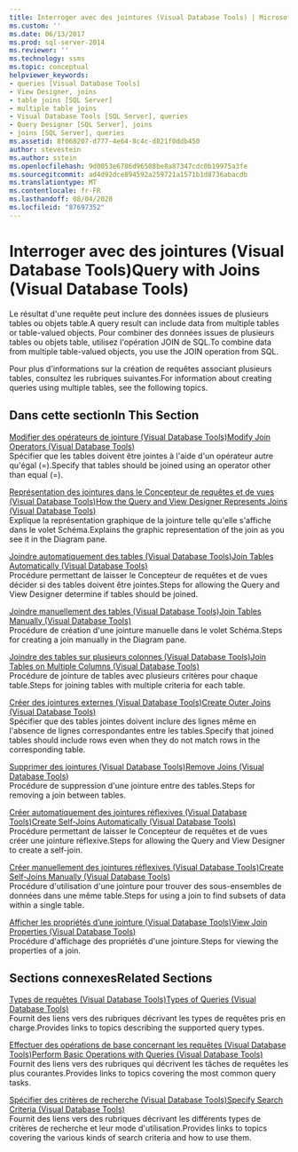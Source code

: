 ```yaml
---
title: Interroger avec des jointures (Visual Database Tools) | Microsoft Docs
ms.custom: ''
ms.date: 06/13/2017
ms.prod: sql-server-2014
ms.reviewer: ''
ms.technology: ssms
ms.topic: conceptual
helpviewer_keywords:
- queries [Visual Database Tools]
- View Designer, joins
- table joins [SQL Server]
- multiple table joins
- Visual Database Tools [SQL Server], queries
- Query Designer [SQL Server], joins
- joins [SQL Server], queries
ms.assetid: 8f068207-d777-4e64-8c4c-d821f0ddb450
author: stevestein
ms.author: sstein
ms.openlocfilehash: 9d0053e6786d96508be8a87347cdc0b19975a3fe
ms.sourcegitcommit: ad4d92dce894592a259721a1571b1d8736abacdb
ms.translationtype: MT
ms.contentlocale: fr-FR
ms.lasthandoff: 08/04/2020
ms.locfileid: "87697352"
---
```

# <a name="query-with-joins-visual-database-tools"></a><span data-ttu-id="95bf3-102">Interroger avec des jointures (Visual Database Tools)</span><span class="sxs-lookup"><span data-stu-id="95bf3-102">Query with Joins (Visual Database Tools)</span></span>
  <span data-ttu-id="95bf3-103">Le résultat d'une requête peut inclure des données issues de plusieurs tables ou objets table.</span><span class="sxs-lookup"><span data-stu-id="95bf3-103">A query result can include data from multiple tables or table-valued objects.</span></span> <span data-ttu-id="95bf3-104">Pour combiner des données issues de plusieurs tables ou objets table, utilisez l'opération JOIN de SQL.</span><span class="sxs-lookup"><span data-stu-id="95bf3-104">To combine data from multiple table-valued objects, you use the JOIN operation from SQL.</span></span>  
  
 <span data-ttu-id="95bf3-105">Pour plus d'informations sur la création de requêtes associant plusieurs tables, consultez les rubriques suivantes.</span><span class="sxs-lookup"><span data-stu-id="95bf3-105">For information about creating queries using multiple tables, see the following topics.</span></span>  
  
## <a name="in-this-section"></a><span data-ttu-id="95bf3-106">Dans cette section</span><span class="sxs-lookup"><span data-stu-id="95bf3-106">In This Section</span></span>  
 [<span data-ttu-id="95bf3-107">Modifier des opérateurs de jointure &#40;Visual Database Tools&#41;</span><span class="sxs-lookup"><span data-stu-id="95bf3-107">Modify Join Operators &#40;Visual Database Tools&#41;</span></span>](visual-database-tools.md)  
 <span data-ttu-id="95bf3-108">Spécifier que les tables doivent être jointes à l'aide d'un opérateur autre qu'égal (=).</span><span class="sxs-lookup"><span data-stu-id="95bf3-108">Specify that tables should be joined using an operator other than equal (=).</span></span>  
  
 [<span data-ttu-id="95bf3-109">Représentation des jointures dans le Concepteur de requêtes et de vues &#40;Visual Database Tools&#41;</span><span class="sxs-lookup"><span data-stu-id="95bf3-109">How the Query and View Designer Represents Joins &#40;Visual Database Tools&#41;</span></span>](how-the-query-and-view-designer-represents-joins-visual-database-tools.md)  
 <span data-ttu-id="95bf3-110">Explique la représentation graphique de la jointure telle qu'elle s'affiche dans le volet Schéma.</span><span class="sxs-lookup"><span data-stu-id="95bf3-110">Explains the graphic representation of the join as you see it in the Diagram pane.</span></span>  
  
 [<span data-ttu-id="95bf3-111">Joindre automatiquement des tables &#40;Visual Database Tools&#41;</span><span class="sxs-lookup"><span data-stu-id="95bf3-111">Join Tables Automatically &#40;Visual Database Tools&#41;</span></span>](join-tables-automatically-visual-database-tools.md)  
 <span data-ttu-id="95bf3-112">Procédure permettant de laisser le Concepteur de requêtes et de vues décider si des tables doivent être jointes.</span><span class="sxs-lookup"><span data-stu-id="95bf3-112">Steps for allowing the Query and View Designer determine if tables should be joined.</span></span>  
  
 [<span data-ttu-id="95bf3-113">Joindre manuellement des tables &#40;Visual Database Tools&#41;</span><span class="sxs-lookup"><span data-stu-id="95bf3-113">Join Tables Manually &#40;Visual Database Tools&#41;</span></span>](join-tables-manually-visual-database-tools.md)  
 <span data-ttu-id="95bf3-114">Procédure de création d'une jointure manuelle dans le volet Schéma.</span><span class="sxs-lookup"><span data-stu-id="95bf3-114">Steps for creating a join manually in the Diagram pane.</span></span>  
  
 [<span data-ttu-id="95bf3-115">Joindre des tables sur plusieurs colonnes &#40;Visual Database Tools&#41;</span><span class="sxs-lookup"><span data-stu-id="95bf3-115">Join Tables on Multiple Columns &#40;Visual Database Tools&#41;</span></span>](join-tables-on-multiple-columns-visual-database-tools.md)  
 <span data-ttu-id="95bf3-116">Procédure de jointure de tables avec plusieurs critères pour chaque table.</span><span class="sxs-lookup"><span data-stu-id="95bf3-116">Steps for joining tables with multiple criteria for each table.</span></span>  
  
 [<span data-ttu-id="95bf3-117">Créer des jointures externes &#40;Visual Database Tools&#41;</span><span class="sxs-lookup"><span data-stu-id="95bf3-117">Create Outer Joins &#40;Visual Database Tools&#41;</span></span>](create-outer-joins-visual-database-tools.md)  
 <span data-ttu-id="95bf3-118">Spécifier que des tables jointes doivent inclure des lignes même en l'absence de lignes correspondantes entre les tables.</span><span class="sxs-lookup"><span data-stu-id="95bf3-118">Specify that joined tables should include rows even when they do not match rows in the corresponding table.</span></span>  
  
 [<span data-ttu-id="95bf3-119">Supprimer des jointures &#40;Visual Database Tools&#41;</span><span class="sxs-lookup"><span data-stu-id="95bf3-119">Remove Joins &#40;Visual Database Tools&#41;</span></span>](remove-joins-visual-database-tools.md)  
 <span data-ttu-id="95bf3-120">Procédure de suppression d'une jointure entre des tables.</span><span class="sxs-lookup"><span data-stu-id="95bf3-120">Steps for removing a join between tables.</span></span>  
  
 [<span data-ttu-id="95bf3-121">Créer automatiquement des jointures réflexives &#40;Visual Database Tools&#41;</span><span class="sxs-lookup"><span data-stu-id="95bf3-121">Create Self-Joins Automatically &#40;Visual Database Tools&#41;</span></span>](create-self-joins-automatically-visual-database-tools.md)  
 <span data-ttu-id="95bf3-122">Procédure permettant de laisser le Concepteur de requêtes et de vues créer une jointure réflexive.</span><span class="sxs-lookup"><span data-stu-id="95bf3-122">Steps for allowing the Query and View Designer to create a self-join.</span></span>  
  
 [<span data-ttu-id="95bf3-123">Créer manuellement des jointures réflexives &#40;Visual Database Tools&#41;</span><span class="sxs-lookup"><span data-stu-id="95bf3-123">Create Self-Joins Manually &#40;Visual Database Tools&#41;</span></span>](create-self-joins-manually-visual-database-tools.md)  
 <span data-ttu-id="95bf3-124">Procédure d'utilisation d'une jointure pour trouver des sous-ensembles de données dans une même table.</span><span class="sxs-lookup"><span data-stu-id="95bf3-124">Steps for using a join to find subsets of data within a single table.</span></span>  
  
 [<span data-ttu-id="95bf3-125">Afficher les propriétés d’une jointure &#40;Visual Database Tools&#41;</span><span class="sxs-lookup"><span data-stu-id="95bf3-125">View Join Properties &#40;Visual Database Tools&#41;</span></span>](view-join-properties-visual-database-tools.md)  
 <span data-ttu-id="95bf3-126">Procédure d'affichage des propriétés d'une jointure.</span><span class="sxs-lookup"><span data-stu-id="95bf3-126">Steps for viewing the properties of a join.</span></span>  
  
## <a name="related-sections"></a><span data-ttu-id="95bf3-127">Sections connexes</span><span class="sxs-lookup"><span data-stu-id="95bf3-127">Related Sections</span></span>  
 [<span data-ttu-id="95bf3-128">Types de requêtes &#40;Visual Database Tools&#41;</span><span class="sxs-lookup"><span data-stu-id="95bf3-128">Types of Queries &#40;Visual Database Tools&#41;</span></span>](types-of-queries-visual-database-tools.md)  
 <span data-ttu-id="95bf3-129">Fournit des liens vers des rubriques décrivant les types de requêtes pris en charge.</span><span class="sxs-lookup"><span data-stu-id="95bf3-129">Provides links to topics describing the supported query types.</span></span>  
  
 [<span data-ttu-id="95bf3-130">Effectuer des opérations de base concernant les requêtes &#40;Visual Database Tools&#41;</span><span class="sxs-lookup"><span data-stu-id="95bf3-130">Perform Basic Operations with Queries &#40;Visual Database Tools&#41;</span></span>](perform-basic-operations-with-queries-visual-database-tools.md)  
 <span data-ttu-id="95bf3-131">Fournit des liens vers des rubriques qui décrivent les tâches de requêtes les plus courantes.</span><span class="sxs-lookup"><span data-stu-id="95bf3-131">Provides links to topics covering the most common query tasks.</span></span>  
  
 [<span data-ttu-id="95bf3-132">Spécifier des critères de recherche &#40;Visual Database Tools&#41;</span><span class="sxs-lookup"><span data-stu-id="95bf3-132">Specify Search Criteria &#40;Visual Database Tools&#41;</span></span>](specify-search-criteria-visual-database-tools.md)  
 <span data-ttu-id="95bf3-133">Fournit des liens vers des rubriques décrivant les différents types de critères de recherche et leur mode d'utilisation.</span><span class="sxs-lookup"><span data-stu-id="95bf3-133">Provides links to topics covering the various kinds of search criteria and how to use them.</span></span>  
  
  
